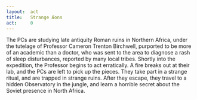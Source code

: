 ```yaml
---
layout:  act
title:   Strange Æons
act:     0
---
```



The PCs are studying late antiquity Roman ruins in Northern Africa,
under the tutelage of Professor Cameron Trenton Birchwell,
purported to be more of an academic than a doctor,
who was sent to the area to diagnose a rash of sleep disturbances,
reported by many local tribes.
Shortly into the expedition, the Professor begins to act erratically.
A fire breaks out at their lab, and the PCs are left to pick up the pieces.
They take part in a strange ritual, and are trapped in strange ruins.
After they escape, they travel to a hidden Observatory in the jungle,
and learn a horrible secret about the Soviet presence in North Africa.



















